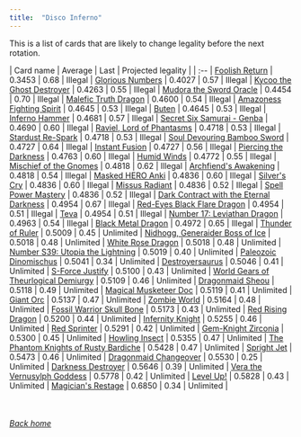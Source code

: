 ```yaml
---
title:  "Disco Inferno"
---
```


This is a list of cards that are likely to change legality before the next rotation.

| Card name | Average | Last | Projected legality |
| :-- |
[Foolish Return](https://db.ygoprodeck.com/card/?search=Foolish%20Return) | 0.3453 | 0.68 | Illegal |
[Glorious Numbers](https://db.ygoprodeck.com/card/?search=Glorious%20Numbers) | 0.4027 | 0.57 | Illegal |
[Kycoo the Ghost Destroyer](https://db.ygoprodeck.com/card/?search=Kycoo%20the%20Ghost%20Destroyer) | 0.4263 | 0.55 | Illegal |
[Mudora the Sword Oracle](https://db.ygoprodeck.com/card/?search=Mudora%20the%20Sword%20Oracle) | 0.4454 | 0.70 | Illegal |
[Malefic Truth Dragon](https://db.ygoprodeck.com/card/?search=Malefic%20Truth%20Dragon) | 0.4600 | 0.54 | Illegal |
[Amazoness Fighting Spirit](https://db.ygoprodeck.com/card/?search=Amazoness%20Fighting%20Spirit) | 0.4645 | 0.53 | Illegal |
[Buten](https://db.ygoprodeck.com/card/?search=Buten) | 0.4645 | 0.53 | Illegal |
[Inferno Hammer](https://db.ygoprodeck.com/card/?search=Inferno%20Hammer) | 0.4681 | 0.57 | Illegal |
[Secret Six Samurai - Genba](https://db.ygoprodeck.com/card/?search=Secret%20Six%20Samurai%20-%20Genba) | 0.4690 | 0.60 | Illegal |
[Raviel, Lord of Phantasms](https://db.ygoprodeck.com/card/?search=Raviel,%20Lord%20of%20Phantasms) | 0.4718 | 0.53 | Illegal |
[Stardust Re-Spark](https://db.ygoprodeck.com/card/?search=Stardust%20Re-Spark) | 0.4718 | 0.53 | Illegal |
[Soul Devouring Bamboo Sword](https://db.ygoprodeck.com/card/?search=Soul%20Devouring%20Bamboo%20Sword) | 0.4727 | 0.64 | Illegal |
[Instant Fusion](https://db.ygoprodeck.com/card/?search=Instant%20Fusion) | 0.4727 | 0.56 | Illegal |
[Piercing the Darkness](https://db.ygoprodeck.com/card/?search=Piercing%20the%20Darkness) | 0.4763 | 0.60 | Illegal |
[Humid Winds](https://db.ygoprodeck.com/card/?search=Humid%20Winds) | 0.4772 | 0.55 | Illegal |
[Mischief of the Gnomes](https://db.ygoprodeck.com/card/?search=Mischief%20of%20the%20Gnomes) | 0.4818 | 0.62 | Illegal |
[Archfiend's Awakening](https://db.ygoprodeck.com/card/?search=Archfiend's%20Awakening) | 0.4818 | 0.54 | Illegal |
[Masked HERO Anki](https://db.ygoprodeck.com/card/?search=Masked%20HERO%20Anki) | 0.4836 | 0.60 | Illegal |
[Silver's Cry](https://db.ygoprodeck.com/card/?search=Silver's%20Cry) | 0.4836 | 0.60 | Illegal |
[Missus Radiant](https://db.ygoprodeck.com/card/?search=Missus%20Radiant) | 0.4836 | 0.52 | Illegal |
[Spell Power Mastery](https://db.ygoprodeck.com/card/?search=Spell%20Power%20Mastery) | 0.4836 | 0.52 | Illegal |
[Dark Contract with the Eternal Darkness](https://db.ygoprodeck.com/card/?search=Dark%20Contract%20with%20the%20Eternal%20Darkness) | 0.4954 | 0.67 | Illegal |
[Red-Eyes Black Flare Dragon](https://db.ygoprodeck.com/card/?search=Red-Eyes%20Black%20Flare%20Dragon) | 0.4954 | 0.51 | Illegal |
[Teva](https://db.ygoprodeck.com/card/?search=Teva) | 0.4954 | 0.51 | Illegal |
[Number 17: Leviathan Dragon](https://db.ygoprodeck.com/card/?search=Number%2017:%20Leviathan%20Dragon) | 0.4963 | 0.54 | Illegal |
[Black Metal Dragon](https://db.ygoprodeck.com/card/?search=Black%20Metal%20Dragon) | 0.4972 | 0.65 | Illegal |
[Thunder of Ruler](https://db.ygoprodeck.com/card/?search=Thunder%20of%20Ruler) | 0.5009 | 0.45 | Unlimited |
[Nidhogg, Generaider Boss of Ice](https://db.ygoprodeck.com/card/?search=Nidhogg,%20Generaider%20Boss%20of%20Ice) | 0.5018 | 0.48 | Unlimited |
[White Rose Dragon](https://db.ygoprodeck.com/card/?search=White%20Rose%20Dragon) | 0.5018 | 0.48 | Unlimited |
[Number S39: Utopia the Lightning](https://db.ygoprodeck.com/card/?search=Number%20S39:%20Utopia%20the%20Lightning) | 0.5019 | 0.40 | Unlimited |
[Paleozoic Dinomischus](https://db.ygoprodeck.com/card/?search=Paleozoic%20Dinomischus) | 0.5041 | 0.34 | Unlimited |
[Destroyersaurus](https://db.ygoprodeck.com/card/?search=Destroyersaurus) | 0.5046 | 0.41 | Unlimited |
[S-Force Justify](https://db.ygoprodeck.com/card/?search=S-Force%20Justify) | 0.5100 | 0.43 | Unlimited |
[World Gears of Theurlogical Demiurgy](https://db.ygoprodeck.com/card/?search=World%20Gears%20of%20Theurlogical%20Demiurgy) | 0.5109 | 0.46 | Unlimited |
[Dragonmaid Sheou](https://db.ygoprodeck.com/card/?search=Dragonmaid%20Sheou) | 0.5118 | 0.49 | Unlimited |
[Magical Musketeer Doc](https://db.ygoprodeck.com/card/?search=Magical%20Musketeer%20Doc) | 0.5119 | 0.41 | Unlimited |
[Giant Orc](https://db.ygoprodeck.com/card/?search=Giant%20Orc) | 0.5137 | 0.47 | Unlimited |
[Zombie World](https://db.ygoprodeck.com/card/?search=Zombie%20World) | 0.5164 | 0.48 | Unlimited |
[Fossil Warrior Skull Bone](https://db.ygoprodeck.com/card/?search=Fossil%20Warrior%20Skull%20Bone) | 0.5173 | 0.43 | Unlimited |
[Red Rising Dragon](https://db.ygoprodeck.com/card/?search=Red%20Rising%20Dragon) | 0.5200 | 0.44 | Unlimited |
[Infernity Knight](https://db.ygoprodeck.com/card/?search=Infernity%20Knight) | 0.5255 | 0.46 | Unlimited |
[Red Sprinter](https://db.ygoprodeck.com/card/?search=Red%20Sprinter) | 0.5291 | 0.42 | Unlimited |
[Gem-Knight Zirconia](https://db.ygoprodeck.com/card/?search=Gem-Knight%20Zirconia) | 0.5300 | 0.45 | Unlimited |
[Howling Insect](https://db.ygoprodeck.com/card/?search=Howling%20Insect) | 0.5355 | 0.47 | Unlimited |
[The Phantom Knights of Rusty Bardiche](https://db.ygoprodeck.com/card/?search=The%20Phantom%20Knights%20of%20Rusty%20Bardiche) | 0.5428 | 0.47 | Unlimited |
[Spright Jet](https://db.ygoprodeck.com/card/?search=Spright%20Jet) | 0.5473 | 0.46 | Unlimited |
[Dragonmaid Changeover](https://db.ygoprodeck.com/card/?search=Dragonmaid%20Changeover) | 0.5530 | 0.25 | Unlimited |
[Darkness Destroyer](https://db.ygoprodeck.com/card/?search=Darkness%20Destroyer) | 0.5646 | 0.39 | Unlimited |
[Vera the Vernusylph Goddess](https://db.ygoprodeck.com/card/?search=Vera%20the%20Vernusylph%20Goddess) | 0.5778 | 0.42 | Unlimited |
[Level Up!](https://db.ygoprodeck.com/card/?search=Level%20Up!) | 0.5828 | 0.43 | Unlimited |
[Magician's Restage](https://db.ygoprodeck.com/card/?search=Magician's%20Restage) | 0.6850 | 0.34 | Unlimited |

<br>

###### [Back home](index)